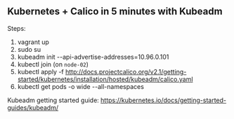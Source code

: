 ## Kubernetes + Calico in 5 minutes with Kubeadm 

Steps:

1. vagrant up
2. sudo su
3. kubeadm init --api-advertise-addresses=10.96.0.101
4. kubectl join (on `node-02`)
5. kubectl apply -f http://docs.projectcalico.org/v2.1/getting-started/kubernetes/installation/hosted/kubeadm/calico.yaml
6. kubectl get pods -o wide --all-namespaces

Kubeadm getting started guide: https://kubernetes.io/docs/getting-started-guides/kubeadm/
